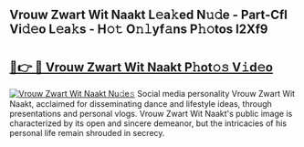 ## Vrouw Zwart Wit Naakt L𝚎a𝚔ed N𝚞𝚍e - Part-CfI Vi𝚍𝚎o L𝚎a𝚔s - H𝚘𝚝 O𝚗𝚕yf𝚊ns P𝚑𝚘tos l2Xf9

# <h2><a href="http://kfcr7w.oniu.top/?m=Vrouw+Zwart+Wit+Naakt">🔗👉 🔴 Vrouw Zwart Wit Naakt P𝚑ot𝚘𝚜 V𝚒d𝚎o</a></h2>

[![Vrouw Zwart Wit Naakt Nu𝚍e𝚜](https://i.imgur.com/0qMVB7G.gif)](http://kfcr7w.oniu.top/?m=Vrouw+Zwart+Wit+Naakt)
Social media personality Vrouw Zwart Wit Naakt, acclaimed for disseminating dance and lifestyle ideas, through presentations and personal vlogs. Vrouw Zwart Wit Naakt's public image is characterized by its open and sincere demeanor, but the intricacies of his personal life remain shrouded in secrecy.  

